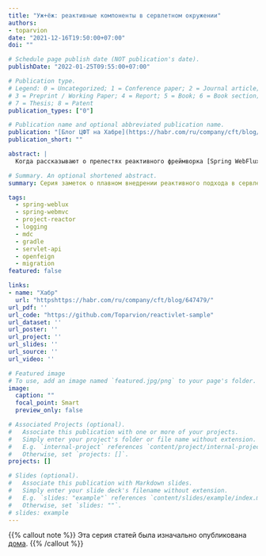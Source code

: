 ```yaml
---
title: "Уж+ёж: реактивные компоненты в сервлетном окружении"
authors:
- toparvion
date: "2021-12-16T19:50:00+07:00"
doi: ""

# Schedule page publish date (NOT publication's date).
publishDate: "2022-01-25T09:55:00+07:00"

# Publication type.
# Legend: 0 = Uncategorized; 1 = Conference paper; 2 = Journal article;
# 3 = Preprint / Working Paper; 4 = Report; 5 = Book; 6 = Book section;
# 7 = Thesis; 8 = Patent
publication_types: ["0"]

# Publication name and optional abbreviated publication name.
publication: "[Блог ЦФТ на Хабре](https://habr.com/ru/company/cft/blog/647479/)"
publication_short: ""

abstract: |
  Когда рассказывают о прелестях реактивного фреймворка [Spring WebFlux](https://docs.spring.io/spring-framework/docs/current/reference/html/web-reactive.html#webflux) и его подкапотном [Project Reactor](https://projectreactor.io/), для примера чаще всего показывают новые, создаваемые с нуля приложения. Однако на практике приходится строить из готовых блоков, в том числе собственных прикладных и инфраструктурных модулей, которые уже написаны в императивном стиле и опираются на сервлетный стек. Как правило, такие модули нельзя/некогда/неохота *(нужное подчеркнуть)* переписывать, поэтому надо как-то адаптировать их создаваемому реактивному приложению с минимумом правок (а лучше без них вовсе). О некоторых подходах к такой задаче и пойдёт речь в этой серии из 3 заметок.

# Summary. An optional shortened abstract.
summary: Серия заметок о плавном внедрении реактивного подхода в сервлетные enterprise-приложения на Spring

tags:
  - spring-weblux
  - spring-webmvc
  - project-reactor
  - logging
  - mdc
  - gradle
  - servlet-api
  - openfeign
  - migration
featured: false

links:
- name: "Хабр"
  url: "httpshttps://habr.com/ru/company/cft/blog/647479/"
url_pdf: ''
url_code: "https://github.com/Toparvion/reactivlet-sample"
url_dataset: ''
url_poster: ''
url_project: ''
url_slides: ''
url_source: ''
url_video: ''

# Featured image
# To use, add an image named `featured.jpg/png` to your page's folder.
image:
  caption: ""
  focal_point: Smart
  preview_only: false

# Associated Projects (optional).
#   Associate this publication with one or more of your projects.
#   Simply enter your project's folder or file name without extension.
#   E.g. `internal-project` references `content/project/internal-project/index.md`.
#   Otherwise, set `projects: []`.
projects: []

# Slides (optional).
#   Associate this publication with Markdown slides.
#   Simply enter your slide deck's filename without extension.
#   E.g. `slides: "example"` references `content/slides/example/index.md`.
#   Otherwise, set `slides: ""`.
# slides: example
---
```

{{% callout note %}}
Эта серия статей была изначально опубликована [дома](/series/reactivlet/).
{{% /callout %}}
